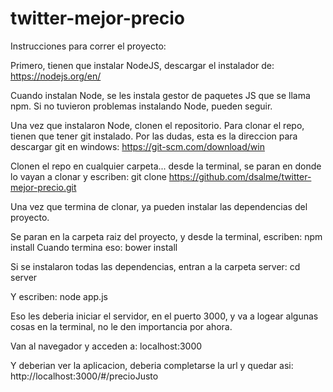# twitter-mejor-precio

Instrucciones para correr el proyecto:

Primero, tienen que instalar NodeJS, descargar el instalador de:
https://nodejs.org/en/

Cuando instalan Node, se les instala gestor de paquetes JS que se llama npm.
Si no tuvieron problemas instalando Node, pueden seguir.

Una vez que instalaron Node, clonen el repositorio. Para clonar el repo, tienen que tener git instalado.
Por las dudas, esta es la direccion para descargar git en windows: https://git-scm.com/download/win

Clonen el repo en cualquier carpeta... desde la terminal, se paran en donde lo vayan a clonar y escriben:
git clone https://github.com/dsalme/twitter-mejor-precio.git

Una vez que termina de clonar, ya pueden instalar las dependencias del proyecto.

Se paran en la carpeta raiz del proyecto, y desde la terminal, escriben:
npm install
Cuando termina eso:
bower install

Si se instalaron todas las dependencias, entran a la carpeta server:
cd server

Y escriben:
node app.js

Eso les deberia iniciar el servidor, en el puerto 3000, y va a logear algunas cosas en la terminal,
no le den importancia por ahora.

Van al navegador y acceden a:
localhost:3000

Y deberian ver la aplicacion, deberia completarse la url y quedar asi:
http://localhost:3000/#/precioJusto
